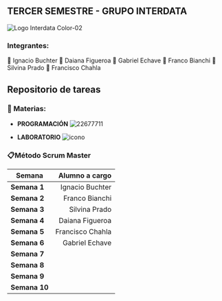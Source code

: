 ## TERCER SEMESTRE - GRUPO INTERDATA

![Logo Interdata Color-02](https://user-images.githubusercontent.com/112593194/236959451-08cbc3fb-cc4a-4650-aeaa-2996dbb91046.jpg)

### Integrantes:
:small_blue_diamond: Ignacio Buchter
:small_blue_diamond: Daiana Figueroa
:small_blue_diamond: Gabriel Echave 
:small_blue_diamond: Franco Bianchi 
:small_blue_diamond: Silvina Prado
:small_blue_diamond: Francisco Chahla 
## Repositorio de tareas

### 📓 Materias:
- **PROGRAMACIÓN** ![22677711](https://user-images.githubusercontent.com/112593194/236962858-d004ca2a-0dca-458a-91eb-0d86ddde0fcf.jpg)

- **LABORATORIO** ![icono](https://user-images.githubusercontent.com/112593194/236960971-c047db55-f1d5-4e38-9cc3-3de0606871ab.jpg)

### 📋Método Scrum Master
|   Semana | Alumno a cargo |
| --------- | -----:|
| **Semana 1**  | Ignacio Buchter |
| **Semana 2**  | Franco Bianchi |
| **Semana 3** | Silvina Prado |
| **Semana 4**  | Daiana Figueroa |
| **Semana 5**  | Francisco Chahla |
| **Semana 6**  | Gabriel Echave |
| **Semana 7**  |   |
| **Semana 8**  |   |
| **Semana 9**  |   |
| **Semana 10**  |   |
